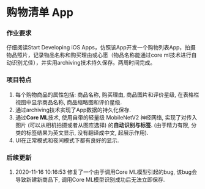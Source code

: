 # 购物清单 App

### 作业要求

仔细阅读Start Developing iOS Apps，仿照该App开发一个购物列表App，拍摄物品照片，记录物品名称和购买理由或心愿（物品名称能通过core ml技术进行自动识别尤佳），并实用archiving技术持久保存。两周时间完成。



### 项目特点

1. 每个购物商品的属性包括: 商品名称, 购买理由, 商品图片和评价星级, 在表格栏视图中显示商品名称, 商品缩略图和评价星级.
2. 通过archiving技术实现了App数据的持久化保存.
3. 通过**Core ML**技术, 使用自带的轻量级 MobileNetV2 神经网络, 实现了对传入图片 (可以从相机拍摄或者从图库选择) 的**自动识别与标签**. (由于精力有限, 分类的标签结果为英文显示, 没有翻译成中文, 起展示作用).
4. UI在正常模式和夜间模式下都有良好的显示.

### 后续更新

1. 2020-11-16 10:16:53 修复了一个由于调用Core ML模型引起的bug, 该bug会导致新建新商品下, 调用Core ML模型识别成功后无法立即保存.